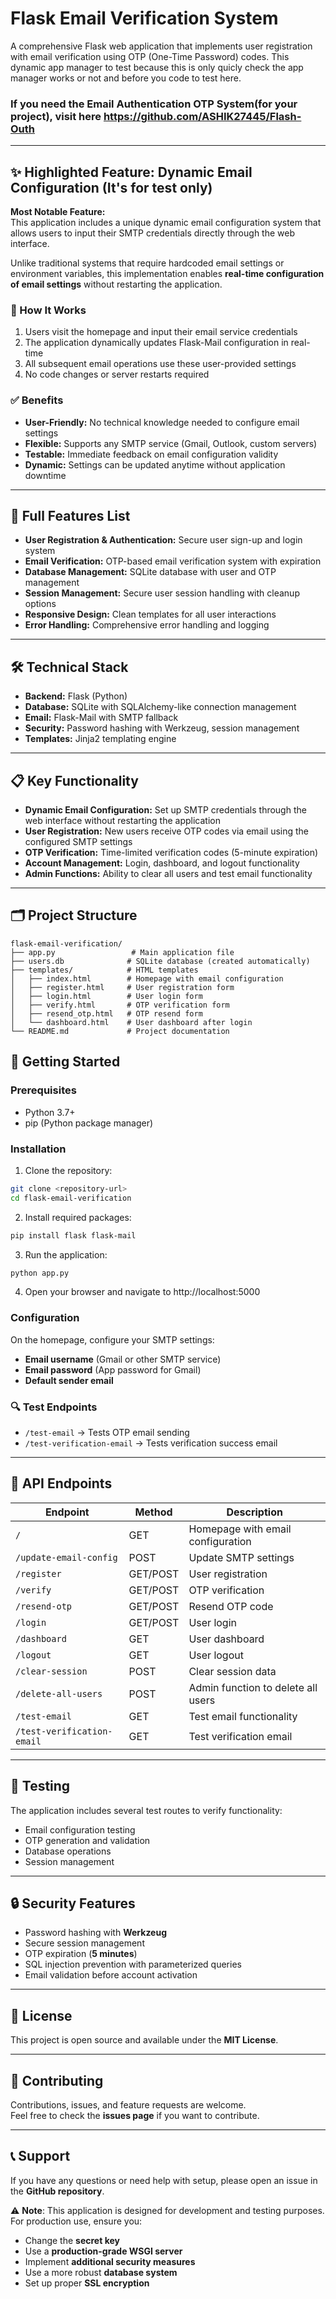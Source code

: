 # Flask Email Verification System

A comprehensive Flask web application that implements user registration with email verification using OTP (One-Time Password) codes. This dynamic app manager to test because this is only quicly check the app manager works or not and before you code to test here.

### If you need the Email Authentication OTP System(for your project), visit here https://github.com/ASHIK27445/Flash-Outh  
---

## ✨ Highlighted Feature: Dynamic Email Configuration (It's for test only)
**Most Notable Feature:**  
This application includes a unique dynamic email configuration system that allows users to input their SMTP credentials directly through the web interface.  

Unlike traditional systems that require hardcoded email settings or environment variables, this implementation enables **real-time configuration of email settings** without restarting the application.



### 🔧 How It Works
1. Users visit the homepage and input their email service credentials  
2. The application dynamically updates Flask-Mail configuration in real-time  
3. All subsequent email operations use these user-provided settings  
4. No code changes or server restarts required  

### ✅ Benefits
- **User-Friendly:** No technical knowledge needed to configure email settings  
- **Flexible:** Supports any SMTP service (Gmail, Outlook, custom servers)  
- **Testable:** Immediate feedback on email configuration validity  
- **Dynamic:** Settings can be updated anytime without application downtime  

---

## 🚀 Full Features List
- **User Registration & Authentication:** Secure user sign-up and login system  
- **Email Verification:** OTP-based email verification system with expiration  
- **Database Management:** SQLite database with user and OTP management  
- **Session Management:** Secure user session handling with cleanup options  
- **Responsive Design:** Clean templates for all user interactions  
- **Error Handling:** Comprehensive error handling and logging  

---

## 🛠️ Technical Stack
- **Backend:** Flask (Python)  
- **Database:** SQLite with SQLAlchemy-like connection management  
- **Email:** Flask-Mail with SMTP fallback  
- **Security:** Password hashing with Werkzeug, session management  
- **Templates:** Jinja2 templating engine  

---

## 📋 Key Functionality
- **Dynamic Email Configuration:** Set up SMTP credentials through the web interface without restarting the application  
- **User Registration:** New users receive OTP codes via email using the configured SMTP settings  
- **OTP Verification:** Time-limited verification codes (5-minute expiration)  
- **Account Management:** Login, dashboard, and logout functionality  
- **Admin Functions:** Ability to clear all users and test email functionality  

---

## 🗂️ Project Structure
```
flask-email-verification/
├── app.py                 # Main application file
├── users.db              # SQLite database (created automatically)
├── templates/            # HTML templates
│   ├── index.html        # Homepage with email configuration
│   ├── register.html     # User registration form
│   ├── login.html        # User login form
│   ├── verify.html       # OTP verification form
│   ├── resend_otp.html   # OTP resend form
│   └── dashboard.html    # User dashboard after login
└── README.md             # Project documentation
```
## 🚦 Getting Started
### Prerequisites
- Python 3.7+
- pip (Python package manager)

### Installation
1. Clone the repository:
```bash
git clone <repository-url>
cd flask-email-verification
```
2. Install required packages:
```bash
pip install flask flask-mail
```
3. Run the application:
```bash
python app.py
```
4. Open your browser and navigate to http://localhost:5000

### Configuration
On the homepage, configure your SMTP settings:

- **Email username** (Gmail or other SMTP service)  
- **Email password** (App password for Gmail)  
- **Default sender email**  

### 🔍 Test Endpoints
- `/test-email` → Tests OTP email sending  
- `/test-verification-email` → Tests verification success email  

---

## 🔧 API Endpoints
| Endpoint                  | Method   | Description                           |
|---------------------------|----------|---------------------------------------|
| `/`                       | GET      | Homepage with email configuration     |
| `/update-email-config`    | POST     | Update SMTP settings                  |
| `/register`               | GET/POST | User registration                     |
| `/verify`                 | GET/POST | OTP verification                      |
| `/resend-otp`             | GET/POST | Resend OTP code                       |
| `/login`                  | GET/POST | User login                            |
| `/dashboard`              | GET      | User dashboard                        |
| `/logout`                 | GET      | User logout                           |
| `/clear-session`          | POST     | Clear session data                    |
| `/delete-all-users`       | POST     | Admin function to delete all users    |
| `/test-email`             | GET      | Test email functionality              |
| `/test-verification-email`| GET      | Test verification email               |

---

## 🧪 Testing
The application includes several test routes to verify functionality:

- Email configuration testing  
- OTP generation and validation  
- Database operations  
- Session management  

---

## 🔒 Security Features
- Password hashing with **Werkzeug**  
- Secure session management  
- OTP expiration (**5 minutes**)  
- SQL injection prevention with parameterized queries  
- Email validation before account activation  

---

## 📝 License
This project is open source and available under the **MIT License**.  

---

## 🤝 Contributing
Contributions, issues, and feature requests are welcome.  
Feel free to check the **issues page** if you want to contribute.  

---

## 📞 Support
If you have any questions or need help with setup, please open an issue in the **GitHub repository**.  

⚠️ **Note**: This application is designed for development and testing purposes.  
For production use, ensure you:
- Change the **secret key**  
- Use a **production-grade WSGI server**  
- Implement **additional security measures**  
- Use a more robust **database system**  
- Set up proper **SSL encryption**  